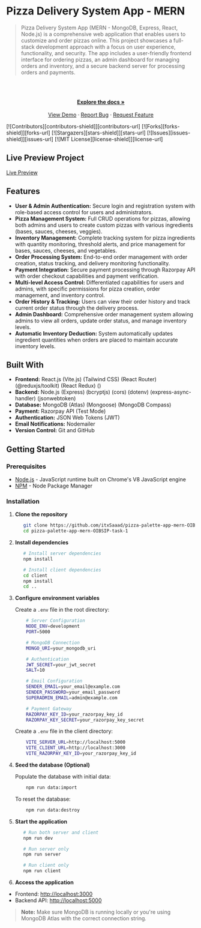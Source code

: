 # Pizza Delivery System App - MERN

> Pizza Delivery System App (MERN - MongoDB, Express, React, Node.js) is a comprehensive web application that enables users to customize and order pizzas online. This project showcases a full-stack development approach with a focus on user experience, functionality, and security. The app includes a user-friendly frontend interface for ordering pizzas, an admin dashboard for managing orders and inventory, and a secure backend server for processing orders and payments.

<br />
<div align="center">
  <p align="center">
    <br />
    <a href="https://github.com/itxSaaad/pizza-palette-app-mern-OIBSIP-task-1">
    <strong>Explore the docs »</strong></a>
    <br />
    <br />
    <a href="https://pizza-palette-app-mern.vercel.app/">View Demo</a>
    ·
    <a href="https://github.com/itxSaaad/pizza-palette-app-mern-OIBSIP-task-1/issues">Report Bug</a>
    ·
    <a href="https://github.com/itxSaaad/pizza-palette-app-mern-OIBSIP-task-1/issues">Request Feature</a>
  </p>
</div>

[![Contributors][contributors-shield]][contributors-url]
[![Forks][forks-shield]][forks-url]
[![Stargazers][stars-shield]][stars-url]
[![Issues][issues-shield]][issues-url]
[![MIT License][license-shield]][license-url]

## Live Preview Project

[Live Preview](https://pizza-palette-app-mern.vercel.app/)

## Features

- **User & Admin Authentication:** Secure login and registration system with role-based access control for users and administrators.
- **Pizza Management System:** Full CRUD operations for pizzas, allowing both admins and users to create custom pizzas with various ingredients (bases, sauces, cheeses, veggies).
- **Inventory Management:** Complete tracking system for pizza ingredients with quantity monitoring, threshold alerts, and price management for bases, sauces, cheeses, and vegetables.
- **Order Processing System:** End-to-end order management with order creation, status tracking, and delivery monitoring functionality.
- **Payment Integration:** Secure payment processing through Razorpay API with order checkout capabilities and payment verification.
- **Multi-level Access Control:** Differentiated capabilities for users and admins, with specific permissions for pizza creation, order management, and inventory control.
- **Order History & Tracking:** Users can view their order history and track current order status through the delivery process.
- **Admin Dashboard:** Comprehensive order management system allowing admins to view all orders, update order status, and manage inventory levels.
- **Automatic Inventory Deduction:** System automatically updates ingredient quantities when orders are placed to maintain accurate inventory levels.

## Built With

- **Frontend:** React.js (Vite.js) (Tailwind CSS) (React Router) (@reduxjs/toolkit) (React Redux) ()
- **Backend:** Node.js (Express) (bcryptjs) (cors) (dotenv) (express-async-handler) (jsonwebtoken)
- **Database:** MongoDB (Atlas) (Mongoose) (MongoDB Compass)
- **Payment:** Razorpay API (Test Mode)
- **Authentication:** JSON Web Tokens (JWT)
- **Email Notifications:** Nodemailer
- **Version Control:** Git and GitHub

## Getting Started

### Prerequisites

- [Node.js](https://nodejs.org/en/) - JavaScript runtime built on Chrome's V8 JavaScript engine
- [NPM](https://www.npmjs.com/) - Node Package Manager

### Installation

1. **Clone the repository**

   ```sh
      git clone https://github.com/itxSaaad/pizza-palette-app-mern-OIBSIP-task-1.git
      cd pizza-palette-app-mern-OIBSIP-task-1
   ```

2. **Install dependencies**

   ```sh
      # Install server dependencies
      npm install

      # Install client dependencies
      cd client
      npm install
      cd ..
   ```

3. **Configure environment variables**

   Create a `.env` file in the root directory:

   ```sh
       # Server Configuration
       NODE_ENV=development
       PORT=5000

       # MongoDB Connection
       MONGO_URI=your_mongodb_uri

       # Authentication
       JWT_SECRET=your_jwt_secret
       SALT=10

       # Email Configuration
       SENDER_EMAIL=your_email@example.com
       SENDER_PASSWORD=your_email_password
       SUPERADMIN_EMAIL=admin@example.com

       # Payment Gateway
       RAZORPAY_KEY_ID=your_razorpay_key_id
       RAZORPAY_KEY_SECRET=your_razorpay_key_secret
   ```

   Create a `.env` file in the client directory:

   ```sh
       VITE_SERVER_URL=http://localhost:5000
       VITE_CLIENT_URL=http://localhost:3000
       VITE_RAZORPAY_KEY_ID=your_razorpay_key_id
   ```

4. **Seed the database (Optional)**

   Populate the database with initial data:

   ```sh
       npm run data:import
   ```

   To reset the database:

   ```sh
       npm run data:destroy
   ```

5. **Start the application**

   ```sh
      # Run both server and client
      npm run dev

      # Run server only
      npm run server

      # Run client only
      npm run client
   ```

6. **Access the application**

- Frontend: [http://localhost:3000](http://localhost:3000)
- Backend API: [http://localhost:5000](http://localhost:5000)

> **Note:** Make sure MongoDB is running locally or you're using MongoDB Atlas with the correct connection string.

